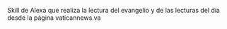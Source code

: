 Skill de Alexa que realiza la lectura del evangelio y de las lecturas del día desde la página vaticannews.va

